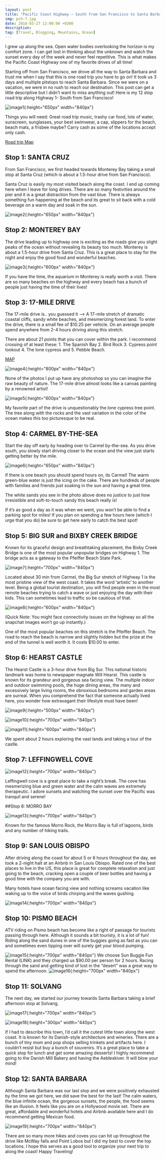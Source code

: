 ```yaml
---
layout: post
title: "Pacific Coast Highway – South from San Francisco to Santa Barbara! #Roadtrip"
img: pch-7.jpg 
date: 2018-03-27 12:00:00 +0300
description: 
tag: [Travel, Blogging, Mountains, Ocean]
---
```


I grew up along the sea. Open water bodies overlooking the horizon is my comfort zone. I can get lost in thinking about the unknown and watch the sunset every day of the week and never feel repetitive. This is what makes the Pacific Coast Highway one of my favorite drives of all time!

Starting off from San Francisco, we drove all the way to Santa Barbara and trust me when I say that this is one road trip you have to go on! It took us 3 days and multiple pitstops to reach Santa Barbara. Since we were on a vacation, we were in no rush to reach our destination.  This post can get a little descriptive but I didn’t want to miss anything out! Here is my 12 stop road trip along Highway 1- South from San Francisco!

![image1]({{site.baseurl}}/assets/img/pch.jpg){:height="650px" width="840px"}


Things you will need: Great road trip music, trashy car food, lots of water, sunscreen, sunglasses, your best swimwear, a cap, slippers for the beach, beach mats, a frisbee maybe? Carry cash as some of the locations accept only cash.

[Road trip Map](https://www.google.com/maps/dir/San+Francisco,+CA/17+Mile+Dr,+Pacific+Grove,+CA+93950/Carmel-by-the-Sea,+CA/Big+Sur,+California/Hearst+Castle+Rd,+San+Simeon,+CA+93452/Fogcatcher+Inn,+Moonstone+Beach+Drive,+Cambria,+CA/San+Luis+Obispo,+CA/Pismo+Beach,+CA/Solvang,+CA+93463/Santa+Barbara,+CA/@36.1428471,-121.9152384,7.35z/data=!4m62!4m61!1m5!1m1!1s0x80859a6d00690021:0x4a501367f076adff!2m2!1d-122.4194155!2d37.7749295!1m5!1m1!1s0x808de6d9bcb322c7:0xef5071bc88164ab7!2m2!1d-121.9451473!2d36.6036929!1m5!1m1!1s0x808de615b717ec53:0xd2c22ba6ca51541c!2m2!1d-121.9232879!2d36.5552386!1m5!1m1!1s0x808de8a7780e4d77:0x37e8d859caefac61!2m2!1d-121.856261!2d36.3614749!1m5!1m1!1s0x8092cb591e4240c1:0xea71756f751dba99!2m2!1d-121.1826337!2d35.6740734!1m5!1m1!1s0x80ed31bd5a0cf933:0x3c0765a071155551!2m2!1d-121.112997!2d35.575973!1m5!1m1!1s0x80ece6be7b6cc227:0xbc0290c2ceef0f46!2m2!1d-120.6596156!2d35.2827524!1m5!1m1!1s0x80ec587dc3f7d8cf:0xb9cb5298f0426fa5!2m2!1d-120.6412827!2d35.1427533!1m5!1m1!1s0x80e954a0fc922285:0x2d0e281b060bc156!2m2!1d-120.1376481!2d34.5958201!1m5!1m1!1s0x80e914c76f2d83d5:0xc8d13a64d7ba7648!2m2!1d-119.6981901!2d34.4208305!3e0)

## Stop 1: SANTA CRUZ

From San Francisco, we first headed towards Monterey Bay taking a small stop at Santa Cruz (which is about a 1.5-hour drive from San Francisco).

Santa Cruz is easily my most visited beach along the coast. I end up coming here when I leave for long drives. There are so many festivities around the pier and it is a great distraction from the vast blue. There is always something fun happening at the beach and its great to sit back with a cold beverage on a warm day and soak in the sun.

![image2]({{site.baseurl}}/assets/img/pch-1.jpg){:height="650px" width="840px"}

## Stop 2: MONTEREY BAY

The drive leading up to highway one is exciting as the roads give you slight peaks of the ocean without revealing its beauty too much. Monterey is about a 1.5-hour drive from Santa Cruz. This is a great place to stay for the night and enjoy the good food and wonderful beaches.

![image3]({{site.baseurl}}/assets/img/pch-2.jpg){:height="600px" width="840px"}

If you have the time, the aquarium in Monterey is really worth a visit. There are so many beaches on the highway and every beach has a bunch of people just having the time of their lives!

## Stop 3: 17-MILE DRIVE

The 17-mile drive is.. you guessed it –>  A 17-mile stretch of dramatic coastal cliffs, sandy white beaches, and mesmerizing forest land. To enter the drive, there is a small fee of $10.25 per vehicle. On an average people spend anywhere from 2-4 hours driving along this stretch.

There are about 21 points that you can cover within the park. I recommend crossing of at least these: 1. The Spanish Bay 2. Bird Rock 3. Cypress point lookout 4. The lone cypress and 5. Pebble Beach.

[MAP](https://www.pebblebeach.com/content/uploads/17miledrive-map-20170920.pdf) 

![image4]({{site.baseurl}}/assets/img/pch-3.jpeg){:height="800px" width="840px"}

None of the photos I put up have any photoshop so you can imagine the raw beauty of nature. The 17-mile drive almost looks like a canvas painting by a renowned artist!

![image5]({{site.baseurl}}/assets/img/pch-4.jpg){:height="600px" width="840px"}

My favorite part of the drive is unquestionably the lone cypress tree point. The tree along with the rocks and the vast variation in the color of the ocean makes this too picturesque to be real.

## Stop 4: CARMEL BY-THE-SEA
Start the day off early by heading over to Carmel by-the-sea. As you drive south, you slowly start driving closer to the ocean and the view just starts getting better by the mile.

![image6]({{site.baseurl}}/assets/img/pch-5.jpg){:height="650px" width="840px"}

If there is one beach you should spend hours on, its Carmel! The warm green-blue water is just the icing on the cake. There are hundreds of people with families and friends just soaking in the sun and having a great time.

The white sands you see in the photo above does no justice to just how irresistible and soft-to-touch sandy this beach really is!

If it’s as good a day as it was when we went, you won’t be able to find a parking spot for miles! If you plan on spending a few hours here (which I urge that you do) be sure to get here early to catch the best spot!

## Stop 5: BIG SUR and BIXBY CREEK BRIDGE

Known for its graceful design and breathtaking placement, the Bixby Creek Bridge is one of the most popular unpopular bridges on Highway 1. The bridge acts as a gateway to the Pfeiffer Beach State Park.

![image7]({{site.baseurl}}/assets/img/pch-6.jpg){:height="700px" width="840px"}

Located about 30 min from Carmel, the Big Sur stretch of Highway 1 is the most pristine view of the west coast. It takes the word ‘artistic’ to another level. Being a global tourist destination, you will find people even in the most remote beaches trying to catch a wave or just enjoying the day with their kids. This can sometimes lead to traffic so be cautious of that.

![image8]({{site.baseurl}}/assets/img/pch-7.jpg){:height="600px" width="840px"}

(Quick Note: You might face connectivity issues on the highway so all the snapchat images won’t go up instantly.)

One of the most popular beaches on this stretch is the Pfeiffer Beach. The road to reach the beach is narrow and slightly hidden but the prize at the end of the tunnel is well worth it. It costs $10.00 to enter.

## Stop 6: HEARST CASTLE

The Hearst Castle is a 3-hour drive from Big Sur. This national historic landmark was home to newspaper magnate Will Hearst. This castle is known for its grandeur and gorgeous sea facing view. The multiple indoor and outdoor swimming pools, the huge dining areas, the many and excessively large living rooms, the obnoxious bedrooms and garden areas are surreal. When you comprehend the fact that someone actually lived here, you wonder how extravagant their lifestyle must have been!

![image9]({{site.baseurl}}/assets/img/pch-8.jpg){:height="500px" width="840px"}

![image10]({{site.baseurl}}/assets/img/pch-9.jpg){:height="700px" width="840px"}

![image11]({{site.baseurl}}/assets/img/pch-10.jpg){:height="600px" width="840px"}

We spent about 2 hours exploring the vast lands and taking a tour of the castle.

## Stop 7: LEFFINGWELL COVE

![image12]({{site.baseurl}}/assets/img/pch-11.jpg){:height="700px" width="840px"}

Leffingwell cove is a great place to take a night’s break. The cove has mesmerizing blue and green water and the calm waves are extremely therapeutic. I adore sunsets and watching the sunset over the Pacific was tranquil and serene!

##Stop 8: MORRO BAY

![image13]({{site.baseurl}}/assets/img/pch-12.jpg){:height="700px" width="840px"}

Known for the famous Morro Rock, the Morro Bay is full of lagoons, birds and any number of hiking trails.

## Stop 9: SAN LOUIS OBISPO

After driving along the coast for about 5 or 6 hours throughout the day, we took a 2-night halt at an Airbnb in San Louis Obispo. Rated one of the best places to live in the US, this place is great for complete relaxation and just going to the beach, cracking open a couple of beer bottles and having a good time with the company you are with.

Many hotels have ocean facing view and nothing screams vacation like waking up to the voice of birds chirping and the waves gushing.

![image14]({{site.baseurl}}/assets/img/pch-13.jpg){:height="700px" width="840px"}

## Stop 10: PISMO BEACH

ATV riding on Pismo beach has become like a right of passage for tourists passing through here. Although it sounds a bit touristy, it is a lot of fun! Riding along the sand dunes in one of the buggies going as fast as you can and sometimes even tipping over will surely get your blood pumping.

![image15]({{site.baseurl}}/assets/img/pch-14.jpg){:height="700px" width="840px"}
We choose Sun Buggie Fun Rental (LINK) and they charged us $90.00 per person for 2 hours. Racing through the sand and getting kind of lost in the “desert” was a great way to spend the afternoon.
![image16]({{site.baseurl}}/assets/img/pch-15.jpg){:height="700px" width="840px"}

## Stop 11: SOLVANG

The next day, we started our journey towards Santa Barbara taking a brief afternoon stop at Solvang.

![image17]({{site.baseurl}}/assets/img/pch-16.jpg){:height="700px" width="840px"}

![image18]({{site.baseurl}}/assets/img/pch-17.jpg){:height="300px" width="440px"}

If I had to describe this town, I’d call it the cutest little town along the west coast. It is known for its Danish-style architecture and wineries. There are a bunch of tiny mom and pop shops selling trinkets and artifacts here. I couldn’t resist but buy a bunch of souvenirs. It’s a great place to take a quick stop for lunch and get some amazing desserts! I highly recommend going to the Danish Mill Bakery and having the Aebleskiver. It will blow your mind!

## Stop 12: SANTA BARBARA

Although Santa Barbara was our last stop and we were positively exhausted by the time we got here, we did save the best for the last! The calm waters, the blue infinite ocean, the gorgeous sunsets, the people, the food seems like an illusion. It feels like you are on a Hollywood movie set. There are great, affordable and wonderful hotels and Airbnb available here and I do recommend getting Mexican food.

![image19]({{site.baseurl}}/assets/img/pch-18.jpg){:height="700px" width="840px"}

There are so many more hikes and coves you can hit up throughout the drive like McWay falls and Point Lobos but I did my best to cover the top locations. I hope this serves as a good tool to organize your next trip to along the coast! Happy Traveling!


